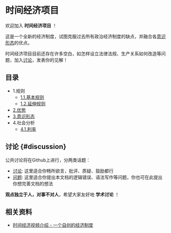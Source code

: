 # 时间经济项目

欢迎加入 **时间经济项目** ！

这是一个全新的经济制度，试图克服过去所有政治经济制度的缺点，并融合各[意识形态](3.意识形态.md)的优点。

时间经济项目目前还存在许多空白，如怎样设立法律法规、生产关系如何改造等问题，加入[讨论](#discussion)，发表你的见解！

## 目录

- 1.规则
    - [1.1.基本规则](1.规则/1.1.基本规则.md)
    - [1.2.延伸规则](1.规则/1.2.延伸规则.md)
- [2.优势](2.优势.md)
- [3.意识形态](3.意识形态.md)
- 4.社会分析
    - [4.1.利率](4.社会分析/4.1.利率.md)

## 讨论 {#discussion}

公共讨论将在Github上进行，分两类话题：

- [讨论](https://github.com/cheanus/timesystem/discussions): 这里适合你畅所欲言，批评、质疑、鼓励都行
- [问题](https://github.com/cheanus/timesystem/issues): 这里适合你提出本文档的逻辑错误、语法写作等问题，你也可在此提出你想完善文档的想法

**观点独立于人，对事不对人**，希望大家友好地 **学术讨论** ！

## 相关资料

- [时间经济视频介绍 - 一个自创的经济制度](https://www.bilibili.com/video/BV1K2bhzWEb3)
